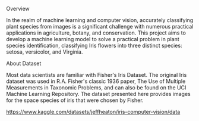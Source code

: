 Overview

In the realm of machine learning and computer vision, accurately classifying plant species from images is a significant challenge with numerous practical applications in agriculture, botany, and conservation. This project aims to develop a machine learning model to solve a practical problem in plant species identification, classifying Iris flowers into three distinct species: setosa, versicolor, and Virginia.  

About Dataset

Most data scientists are familiar with Fisher's Iris Dataset. The original Iris dataset was used in R.A. Fisher's classic 1936 paper, The Use of Multiple Measurements in Taxonomic Problems, and can also be found on the UCI Machine Learning Repository. The dataset presented here provides images for the space species of iris that were chosen by Fisher. 

https://www.kaggle.com/datasets/jeffheaton/iris-computer-vision/data
